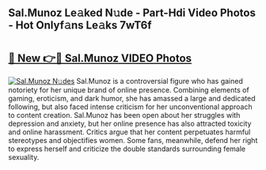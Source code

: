 ## Sal.Munoz Le𝚊ked N𝚞de - Part-Hdi Video Photos - Hot Onlyf𝚊ns Le𝚊ks 7wT6f

# <h2><a href="http://ab12946.deff.icu/?id=Sal.Munoz">🔗 New 👉🔴 Sal.Munoz VIDEO Photos</a></h2>

[![Sal.Munoz N𝚞des](https://i.imgur.com/rIISA9y.gif)](http://ab12946.deff.icu/?id=Sal.Munoz)
Sal.Munoz is a controversial figure who has gained notoriety for her unique brand of online presence. Combining elements of gaming, eroticism, and dark humor, she has amassed a large and dedicated following, but also faced intense criticism for her unconventional approach to content creation. Sal.Munoz has been open about her struggles with depression and anxiety, but her online presence has also attracted toxicity and online harassment. Critics argue that her content perpetuates harmful stereotypes and objectifies women. Some fans, meanwhile, defend her right to express herself and criticize the double standards surrounding female sexuality.
